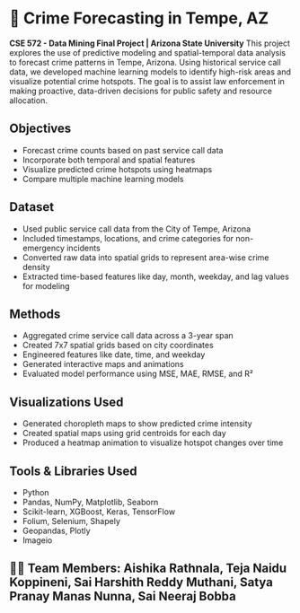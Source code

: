 # 📍 Crime Forecasting in Tempe, AZ  
**CSE 572 - Data Mining Final Project | Arizona State University**
This project explores the use of predictive modeling and spatial-temporal data analysis to forecast crime patterns in Tempe, Arizona. Using historical service call data, we developed machine learning models to identify high-risk areas and visualize potential crime hotspots. The goal is to assist law enforcement in making proactive, data-driven decisions for public safety and resource allocation.

## Objectives
- Forecast crime counts based on past service call data
- Incorporate both temporal and spatial features
- Visualize predicted crime hotspots using heatmaps
- Compare multiple machine learning models

## Dataset
- Used public service call data from the City of Tempe, Arizona
- Included timestamps, locations, and crime categories for non-emergency incidents
- Converted raw data into spatial grids to represent area-wise crime density
- Extracted time-based features like day, month, weekday, and lag values for modeling

## Methods
- Aggregated crime service call data across a 3-year span
- Created 7x7 spatial grids based on city coordinates
- Engineered features like date, time, and weekday
- Generated interactive maps and animations
- Evaluated model performance using MSE, MAE, RMSE, and R²

## Visualizations Used
- Generated choropleth maps to show predicted crime intensity
- Created spatial maps using grid centroids for each day
- Produced a heatmap animation to visualize hotspot changes over time

## Tools & Libraries Used
- Python  
- Pandas, NumPy, Matplotlib, Seaborn  
- Scikit-learn, XGBoost, Keras, TensorFlow  
- Folium, Selenium, Shapely 
- Geopandas, Plotly  
- Imageio

## 👩‍💻 Team Members: Aishika Rathnala, Teja Naidu Koppineni, Sai Harshith Reddy Muthani, Satya Pranay Manas Nunna, Sai Neeraj Bobba
